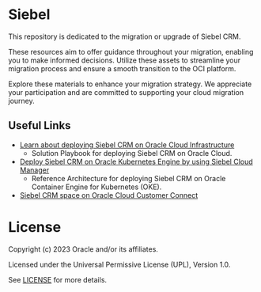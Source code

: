 # Siebel
 
This repository is dedicated to the migration or upgrade of Siebel CRM.

These resources aim to offer guidance throughout your migration, enabling you to make informed decisions. Utilize these assets to streamline your migration process and ensure a smooth transition to the OCI platform.

Explore these materials to enhance your migration strategy. We appreciate your participation and are committed to supporting your cloud migration journey.
 
## Useful Links

- [Learn about deploying Siebel CRM on Oracle Cloud Infrastructure](https://docs.oracle.com/en/solutions/learn-architecture-deploy-siebel/index.html)
  - Solution Playbook for deploying Siebel CRM on Oracle Cloud.
- [Deploy Siebel CRM on Oracle Kubernetes Engine by using Siebel Cloud Manager](https://docs.oracle.com/en/solutions/deploy-siebel-oke-oci/index.html)
  - Reference Architecture for deploying Siebel CRM on Oracle Container Engine for Kubernetes (OKE).
- [Siebel CRM space on Oracle Cloud Customer Connect](https://community.oracle.com/customerconnect/categories/onprem-siebel-crm)

# License
 
Copyright (c) 2023 Oracle and/or its affiliates.
 
Licensed under the Universal Permissive License (UPL), Version 1.0.
 
See [LICENSE](https://github.com/oracle-devrel/technology-engineering/blob/folder-structure/LICENSE) for more details.